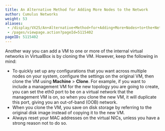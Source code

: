 ```yaml
---
title: An Alternative Method for Adding More Nodes to the Network
author: Cumulus Networks
weight: 53
aliases:
 - /display/VX25/An+Alternative+Method+for+Adding+More+Nodes+to+the+Network
 - /pages/viewpage.action?pageId=5115402
pageID: 5115402
---
```

Another way you can add a VM to one or more of the internal virtual
networks in VirtualBox is by cloning the VM. However, keep the following
in mind:

  - To quickly set up any configurations that you want across multiple
    nodes on your system, configure the settings on the original VM,
    then clone the VM using **Machine** \> **Clone**.
    For example, if you want to include a management VM for the new
    topology you are going to create, you can set the eth0 port to be on
    a virtual network that the management VM is on, so when you clone
    the new VM, it will duplicate this port, giving you an out-of-band
    (OOB) network.
  - When you clone the VM, you save on disk storage by referring to the
    original disk image instead of copying it to the new VM.
  - Always reset your MAC addresses on the virtual NICs, unless you have
    a strong reason not to do so.
